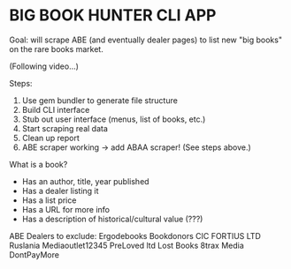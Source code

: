 # BIG BOOK HUNTER CLI APP

Goal: will scrape ABE (and eventually dealer pages) to list new "big books" on the rare books market.

(Following video...)

Steps:
1. Use gem bundler to generate file structure
2. Build CLI interface
3. Stub out user interface (menus, list of books, etc.)
3. Start scraping real data
4. Clean up report
5. ABE scraper working -> add ABAA scraper! (See steps above.)

What is a book?
- Has an author, title, year published
- Has a dealer listing it
- Has a list price
- Has a URL for more info
- Has a description of historical/cultural value (???)

ABE Dealers to exclude:
Ergodebooks
Bookdonors CIC
FORTIUS LTD
Ruslania
Mediaoutlet12345
PreLoved ltd
Lost Books
8trax Media
DontPayMore
